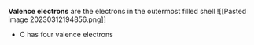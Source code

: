 **Valence electrons** are the electrons in the outermost filled shell
![[Pasted image 20230312194856.png]]
- C has four valence electrons

